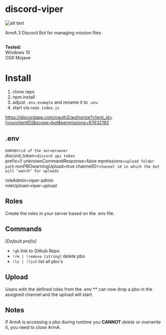 

# discord-viper

![alt text](https://i.imgur.com/d22Y3sI.png"Logo")

ArmA 3 Discord Bot for managing mission files

##
**Tested:**   
Windows 10   
OSX Mojave   

##
# Install

 1. clone repo    
 2. npm install    
 3. adjust `.env.example` and rename it to `.env`
 4. start via `node index.js`

https://discordapp.com/oauth2/authorize?client_id=[yourclientID]&scope=bot&permissions=67632192

## .env

owner=`id of the serverowner`   
discord_token=`discord api token`   
prefix=!!
unknownCommandResponse=false
mpmissions=`upload folder path`
nonPBOwarningUpload=true
channelID=`channel id in which the bot will "watch" for uploads`  

roleAdmin=viper-admin   
roleUpload=viper-upload


## Roles
Create the roles in your server based on the .env file.   

## Commands
*[Default prefix]*

 - `!gh` link to Github Repo
 - `!rm | !remove [string]` delete pbo
 - `!ls | !list` list all pbo`s

## Upload
Users with the defined roles from the .env ** can now drop a pbo in the assigned channel and the upload will start.

## Notes
If ArmA is accessing a pbo during runtime you **CANNOT** *delete* or *overwrite* it, you need to close ArmA.
